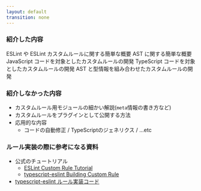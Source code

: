 ```yaml
---
layout: default
transition: none
---
```


<style scoped>
.slidev-vclick-hidden {
  display: none;
}
</style>

<section-title title="まとめ" />

<div class="_bullet" v-click="[0]">

### 紹介した内容

<structure-point number="1" title="ESLint とは">
  <span>ESLint や ESLint カスタムルールに関する簡単な概要</span>
</structure-point>

<structure-point number="2" title="AST とは">
  <span>AST に関する簡単な概要</span>
</structure-point>

<structure-point number="3" title="ESLint を使用したカスタムルールの開発">
  <span>JavaScript コードを対象としたカスタムルールの開発</span>
</structure-point>

<structure-point  number="4" title="typescript-eslint を使用したカスタムルールの開発">
  <span>TypeScript コードを対象としたカスタムルールの開発</span>
</structure-point>

<structure-point  number="5" title="型情報 を使用したカスタムルールの開発">
  <span>AST と型情報を組み合わせたカスタムルールの開発</span>
</structure-point>

</div>

<div class="_bullet" v-click="1">

### 紹介しなかった内容

- カスタムルール用モジュールの細かい解説(`meta`情報の書き方など)
- カスタムルールをプラグインとして公開する方法
- 応用的な内容
  - コードの自動修正 / TypeScriptのジェネリクス / ...etc

<div class="mt-7" />

### ルール実装の際に参考になる資料

- 公式のチュートリアル
  - [ESLint Custom Rule Tutorial](https://eslint.org/docs/latest/extend/custom-rule-tutorial)
  - [typescript-eslint Building Custom Rule](https://typescript-eslint.io/developers/custom-rules)
- [typescript-eslint ルール実装コード](https://github.com/typescript-eslint/typescript-eslint/tree/v8.31.0/packages/eslint-plugin/src/rules)

</div>

<!-- 
ちょっと私の体験談で話が逸れてしまいましたが、最後にまとめです。

このセッションでは、ESLintの概要やASTの概要から始まり、型情報を使用したESLintカスタムルールの開発までを段階的に紹介しました。  

[click] 逆に、meta 情報の書き方などといった、カスタムルール開発用モジュールの、細かい解説や、カスタムルールをプラグインとして公開する方法については触れていません。  
この辺りは、公式から提供されている、カスタムルール開発のチュートリアルをご覧いただけたらと思います。  

あとは応用的な内容として、コードの自動修正機能だったり、TypeScript 型チェック API  を使用したジェネリクスの対応などは、今回のセッションでは紹介しておりませんでした。  
この辺りの実装方法は、typescript-eslint のルール実装コードなども参考にしていただけたらと思います。
-->